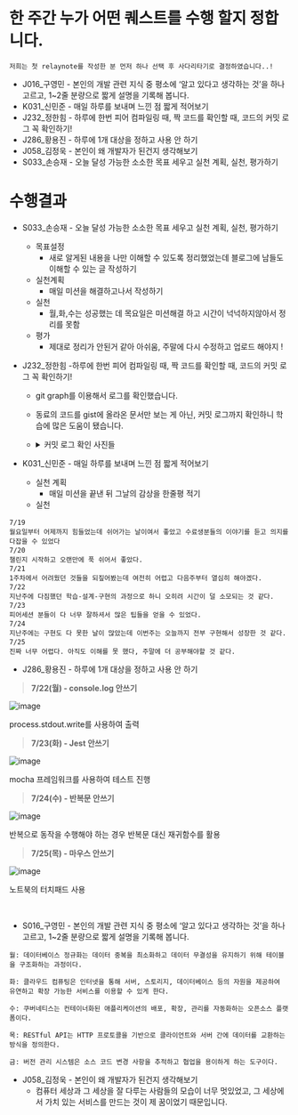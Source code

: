 # 한 주간 누가 어떤 퀘스트를 수행 할지 정합니다.

```
저희는 첫 relaynote를 작성한 분 먼저 하나 선택 후 사다리타기로 결정하였습니다..!
```

- J016\_구영민 - 본인의 개발 관련 지식 중 평소에 ‘알고 있다고 생각하는 것’을 하나 고르고, 1~2줄 분량으로 짧게 설명을 기록해 봅니다.
- K031\_신민준 - 매일 하루를 보내며 느낀 점 짧게 적어보기
- J232\_정한힘 - 하루에 한번 피어 컴파일링 때, 짝 코드를 확인할 때, 코드의 커밋 로그 꼭 확인하기!
- J286\_황용진 - 하루에 1개 대상을 정하고 사용 안 하기
- J058\_김정욱 - 본인이 왜 개발자가 된건지 생각해보기
- S033\_손승재 - 오늘 달성 가능한 소소한 목표 세우고 실천 계획, 실천, 평가하기

# 수행결과

- S033\_손승재 -
  오늘 달성 가능한 소소한 목표 세우고 실천 계획, 실천, 평가하기
  - 목표설정
    - 새로 알게된 내용을 나만 이해할 수 있도록 정리했었는데 블로그에 남들도 이해할 수 있는 글 작성하기
  - 실천계획
    - 매일 미션을 해결하고나서 작성하기
  - 실천
    - 월,화,수는 성공했는 데 목요일은 미션해결 하고 시간이 넉넉하지않아서 정리를 못함
  - 평가
    - 제대로 정리가 안된거 같아 아쉬움, 주말에 다시 수정하고 업로드 해야지 !

- J232\_정한힘 -하루에 한번 피어 컴파일링 때, 짝 코드를 확인할 때, 코드의 커밋 로그 꼭 확인하기!  
  - git graph를 이용해서 로그를 확인했습니다.
  - 동료의 코드를 gist에 올라온 문서만 보는 게 아닌, 커밋 로그까지 확인하니 학습에 많은 도움이 됐습니다.
  - <details>
    <summary>커밋 로그 확인 사진들</summary>

    ![J232/Day6](../picture/J232/Day6.png) 

    ![J232/Day7](../picture/J232/Day7.png) 

    ![J232/Day8](../picture/J232/Day8.png) 
    
    ![J232/Day9](../picture/J232/Day9.png)

  </details>

 - K031\_신민준 - 매일 하루를 보내며 느낀 점 짧게 적어보기
    - 실천 계획
      - 매일 미션을 끝낸 뒤 그날의 감상을 한줄평 적기
    - 실천
```
7/19
월요일부터 어제까지 힘들었는데 쉬어가는 날이여서 좋았고 수료생분들의 이야기를 듣고 의지를 다잡을 수 있었다
7/20
챌린지 시작하고 오랜만에 푹 쉬어서 좋았다.
7/21
1주차에서 어려웠던 것들을 되짚어봤는데 여전히 어렵고 다음주부터 열심히 해야겠다.
7/22
지난주에 다짐했던 학습-설계-구현의 과정으로 하니 오히려 시간이 덜 소모되는 것 같다.
7/23
피어세션 분들이 다 너무 잘하셔서 많은 팁들을 얻을 수 있었다.
7/24
지난주에는 구현도 다 못한 날이 많았는데 이번주는 오늘까지 전부 구현해서 성장한 것 같다.
7/25
진짜 너무 어렵다. 아직도 이해를 못 했다, 주말에 더 공부해야할 것 같다.
```

- J286_황용진 - 하루에 1개 대상을 정하고 사용 안 하기
> **7/22(월) - console.log 안쓰기**
> 

![image](https://github.com/user-attachments/assets/be883fcd-02d8-471f-a68f-fa8d5aa5c255)


process.stdout.write를 사용하여 출력

> **7/23(화) - Jest 안쓰기**
> 

![image](https://github.com/user-attachments/assets/e6f6171b-5a41-4d61-961f-f3c2f17f79ba)


mocha 프레임워크를 사용하여 테스트 진행

> **7/24(수) - 반복문 안쓰기**
> 

![image](https://github.com/user-attachments/assets/72f3183a-1917-46f7-9485-137a83cf8440)


반복으로 동작을 수행해야 하는 경우 반복문 대신 재귀함수를 활용

> **7/25(목) - 마우스 안쓰기**
> 

![image](https://github.com/user-attachments/assets/68a6f93f-dfe6-4796-aef7-688aefb60d43)


노트북의 터치패드 사용

<br>


- S016_구영민 - 본인의 개발 관련 지식 중 평소에 ‘알고 있다고 생각하는 것’을 하나 고르고, 1~2줄 분량으로 짧게 설명을 기록해 봅니다.
```
월: 데이터베이스 정규화는 데이터 중복을 최소화하고 데이터 무결성을 유지하기 위해 테이블을 구조화하는 과정이다.
```

```
화: 클라우드 컴퓨팅은 인터넷을 통해 서버, 스토리지, 데이터베이스 등의 자원을 제공하여 유연하고 확장 가능한 서비스를 이용할 수 있게 한다.
```

```
수: 쿠버네티스는 컨테이너화된 애플리케이션의 배포, 확장, 관리를 자동화하는 오픈소스 플랫폼이다.
```

```
목: RESTful API는 HTTP 프로토콜을 기반으로 클라이언트와 서버 간에 데이터를 교환하는 방식을 정의한다.
```

```
금: 버전 관리 시스템은 소스 코드 변경 사항을 추적하고 협업을 용이하게 하는 도구이다.
```
- J058\_김정욱 - 본인이 왜 개발자가 된건지 생각해보기
  - 컴퓨터 세상과 그 세상을 잘 다루는 사람들의 모습이 너무 멋있었고, 그 세상에서 가치 있는 서비스를 만드는 것이 제 꿈이었기 때문입니다.
